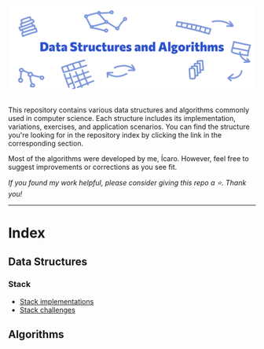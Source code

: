 <div align="center">
<img src="readme-assets/data-structures-repo-header.png" width="700"/>
</div>

<br>

<p>This repository contains various data structures and algorithms commonly used in computer science. Each structure includes its implementation, variations, exercises, and application scenarios. You can find the structure you're looking for in the repository index by clicking the link in the corresponding section.</p>

<p>Most of the algorithms were developed by me, Ícaro. However, feel free to suggest improvements or corrections as you see fit.</p>

<p><em>If you found my work helpful, please consider giving this repo a ⭐. Thank you!</em></p>

<hr>
 
# Index

## Data Structures

### Stack
- [Stack implementations](01.%20Data%20Structures/01.%20Stack/stack_operations)
- [Stack challenges]()

## Algorithms
